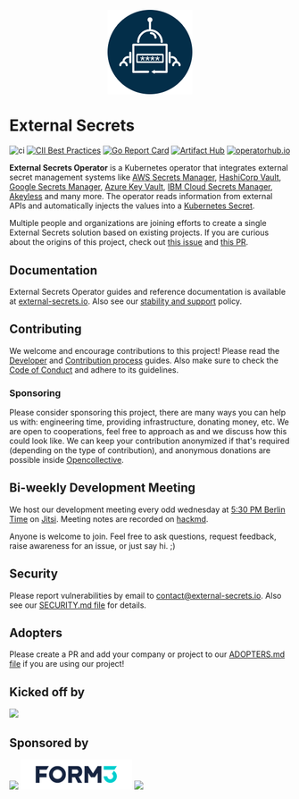 <p align="center">
    <img src="assets/eso-logo-large.png" width="30%" align="center" alt="external-secrets">
</p>

# External Secrets

![ci](https://github.com/external-secrets/external-secrets/actions/workflows/ci.yml/badge.svg?branch=main)
[![CII Best Practices](https://bestpractices.coreinfrastructure.org/projects/5327/badge)](https://bestpractices.coreinfrastructure.org/projects/5947)
[![Go Report Card](https://goreportcard.com/badge/github.com/external-secrets/external-secrets)](https://goreportcard.com/report/github.com/external-secrets/external-secrets)
<a href="https://artifacthub.io/packages/helm/external-secrets-operator/external-secrets"><img alt="Artifact Hub" src="https://img.shields.io/endpoint?url=https://artifacthub.io/badge/repository/external-secrets" /></a>
<a href="https://operatorhub.io/operator/external-secrets-operator"><img alt="operatorhub.io" src="https://img.shields.io/badge/operatorhub.io-external--secrets-brightgreen" /></a>

**External Secrets Operator** is a Kubernetes operator that integrates external
secret management systems like [AWS Secrets
Manager](https://aws.amazon.com/secrets-manager/), [HashiCorp
Vault](https://www.vaultproject.io/), [Google Secrets
Manager](https://cloud.google.com/secret-manager), [Azure Key
Vault](https://azure.microsoft.com/en-us/services/key-vault/), [IBM Cloud Secrets Manager](https://www.ibm.com/cloud/secrets-manager), [Akeyless](https://akeyless.io) and many more. The
operator reads information from external APIs and automatically injects the
values into a [Kubernetes
Secret](https://kubernetes.io/docs/concepts/configuration/secret/).

Multiple people and organizations are joining efforts to create a single External Secrets solution based on existing projects. If you are curious about the origins of this project, check out [this issue](https://github.com/external-secrets/kubernetes-external-secrets/issues/47) and [this PR](https://github.com/external-secrets/kubernetes-external-secrets/pull/477).

## Documentation

External Secrets Operator guides and reference documentation is available at [external-secrets.io](https://external-secrets.io). Also see our [stability and support](https://external-secrets.io/main/stability-support/) policy.

## Contributing

We welcome and encourage contributions to this project! Please read the [Developer](https://www.external-secrets.io/main/contributing/devguide/) and [Contribution process](https://www.external-secrets.io/main/contributing/process/) guides. Also make sure to check the [Code of Conduct](https://www.external-secrets.io/main/contributing/coc/) and adhere to its guidelines.

### Sponsoring

Please consider sponsoring this project, there are many ways you can help us with: engineering time, providing infrastructure, donating money, etc. We are open to cooperations, feel free to approach as and we discuss how this could look like. We can keep your contribution anonymized if that's required (depending on the type of contribution), and anonymous donations are possible inside [Opencollective](https://opencollective.com/external-secrets-org).

## Bi-weekly Development Meeting

We host our development meeting every odd wednesday at [5:30 PM Berlin Time](https://dateful.com/time-zone-converter?t=17:30&tz=Europe/Berlin) on [Jitsi](https://meet.jit.si/eso-community-meeting). Meeting notes are recorded on [hackmd](https://hackmd.io/GSGEpTVdRZCP6LDxV3FHJA).

Anyone is welcome to join. Feel free to ask questions, request feedback, raise awareness for an issue, or just say hi. ;)

## Security

Please report vulnerabilities by email to contact@external-secrets.io. Also see our [SECURITY.md file](SECURITY.md) for details.

## Adopters

Please create a PR and add your company or project to our [ADOPTERS.md file](ADOPTERS.md) if you are using our project!

## Kicked off by

![](assets/Godaddylogo_2020.png)

## Sponsored by

![](assets/CS_logo_1.png)
![](assets/form3_logo.png)
![](assets/pento_logo.png)
